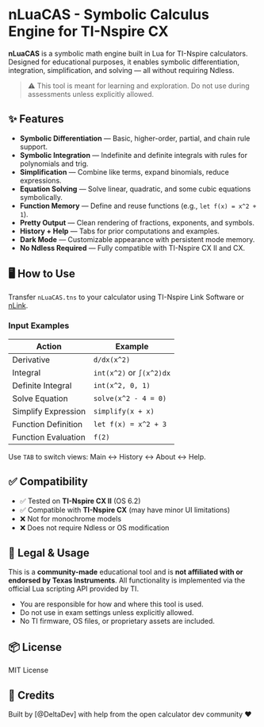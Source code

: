 # nLuaCAS - Symbolic Calculus Engine for TI-Nspire CX

**nLuaCAS** is a symbolic math engine built in Lua for TI-Nspire calculators. Designed for educational purposes, it enables symbolic differentiation, integration, simplification, and solving — all without requiring Ndless.

> ⚠️ This tool is meant for learning and exploration. Do not use during assessments unless explicitly allowed.

## ✨ Features

- **Symbolic Differentiation** — Basic, higher-order, partial, and chain rule support.
- **Symbolic Integration** — Indefinite and definite integrals with rules for polynomials and trig.
- **Simplification** — Combine like terms, expand binomials, reduce expressions.
- **Equation Solving** — Solve linear, quadratic, and some cubic equations symbolically.
- **Function Memory** — Define and reuse functions (e.g., `let f(x) = x^2 + 1`).
- **Pretty Output** — Clean rendering of fractions, exponents, and symbols.
- **History + Help** — Tabs for prior computations and examples.
- **Dark Mode** — Customizable appearance with persistent mode memory.
- **No Ndless Required** — Fully compatible with TI-Nspire CX II and CX.

## 🖥 How to Use

Transfer `nLuaCAS.tns` to your calculator using TI-Nspire Link Software or [nLink](https://github.com/ndless-nspire/nlink).

### Input Examples

| Action               | Example                    |
|----------------------|----------------------------|
| Derivative           | `d/dx(x^2)`                |
| Integral             | `int(x^2)` or `∫(x^2)dx`   |
| Definite Integral    | `int(x^2, 0, 1)`           |
| Solve Equation       | `solve(x^2 - 4 = 0)`       |
| Simplify Expression  | `simplify(x + x)`          |
| Function Definition  | `let f(x) = x^2 + 3`       |
| Function Evaluation  | `f(2)`                     |

Use `TAB` to switch views: Main ↔ History ↔ About ↔ Help.

## ✅ Compatibility

- ✅ Tested on **TI-Nspire CX II** (OS 6.2)
- ✅ Compatible with **TI-Nspire CX** (may have minor UI limitations)
- ❌ Not for monochrome models
- ❌ Does not require Ndless or OS modification

## 🔐 Legal & Usage

This is a **community-made** educational tool and is **not affiliated with or endorsed by Texas Instruments**. All functionality is implemented via the official Lua scripting API provided by TI.

- You are responsible for how and where this tool is used.
- Do not use in exam settings unless explicitly allowed.
- No TI firmware, OS files, or proprietary assets are included.

## 📦 License

MIT License

## 🙏 Credits

Built by [@DeltaDev] with help from the open calculator dev community ❤️